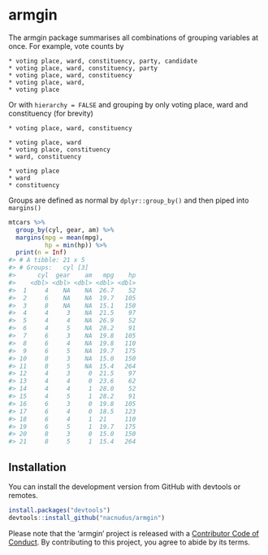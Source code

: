 
<!-- README.md is generated from README.Rmd. Please edit that file -->

# armgin

The armgin package summarises all combinations of grouping variables at
once. For example, vote counts by

    * voting place, ward, constituency, party, candidate
    * voting place, ward, constituency, party
    * voting place, ward, constituency
    * voting place, ward,
    * voting place

Or with `hierarchy = FALSE` and grouping by only voting place, ward and
constituency (for brevity)

    * voting place, ward, constituency
    
    * voting place, ward
    * voting place, constituency
    * ward, constituency
    
    * voting place
    * ward
    * constituency

Groups are defined as normal by `dplyr::group_by()` and then piped into
`margins()`

``` r
mtcars %>%
  group_by(cyl, gear, am) %>%
  margins(mpg = mean(mpg),
          hp = min(hp)) %>%
  print(n = Inf)
#> # A tibble: 21 x 5
#> # Groups:   cyl [3]
#>      cyl  gear    am   mpg    hp
#>    <dbl> <dbl> <dbl> <dbl> <dbl>
#>  1     4    NA    NA  26.7    52
#>  2     6    NA    NA  19.7   105
#>  3     8    NA    NA  15.1   150
#>  4     4     3    NA  21.5    97
#>  5     4     4    NA  26.9    52
#>  6     4     5    NA  28.2    91
#>  7     6     3    NA  19.8   105
#>  8     6     4    NA  19.8   110
#>  9     6     5    NA  19.7   175
#> 10     8     3    NA  15.0   150
#> 11     8     5    NA  15.4   264
#> 12     4     3     0  21.5    97
#> 13     4     4     0  23.6    62
#> 14     4     4     1  28.0    52
#> 15     4     5     1  28.2    91
#> 16     6     3     0  19.8   105
#> 17     6     4     0  18.5   123
#> 18     6     4     1  21     110
#> 19     6     5     1  19.7   175
#> 20     8     3     0  15.0   150
#> 21     8     5     1  15.4   264
```

## Installation

You can install the development version from GitHub with devtools or
remotes.

``` r
install.packages("devtools")
devtools::install_github("nacnudus/armgin")
```

Please note that the ‘armgin’ project is released with a [Contributor
Code of Conduct](.github/CODE_OF_CONDUCT.md). By contributing to this
project, you agree to abide by its terms.
